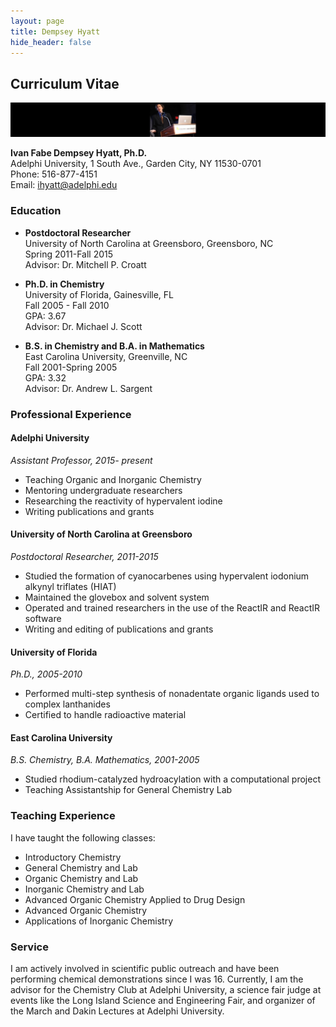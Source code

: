 ```yaml
---
layout: page
title: Dempsey Hyatt
hide_header: false
---
```


## Curriculum Vitae

![Dempsey Hyatt](/media/images/Me2.jpg)

**Ivan Fabe Dempsey Hyatt, Ph.D.**  
Adelphi University, 1 South Ave., Garden City, NY 11530-0701  
Phone: 516-877-4151  
Email: [ihyatt@adelphi.edu](mailto:ihyatt@adelphi.edu)

### Education

- **Postdoctoral Researcher**  
  University of North Carolina at Greensboro, Greensboro, NC  
  Spring 2011-Fall 2015  
  Advisor: Dr. Mitchell P. Croatt

- **Ph.D. in Chemistry**  
  University of Florida, Gainesville, FL  
  Fall 2005 - Fall 2010  
  GPA: 3.67  
  Advisor: Dr. Michael J. Scott

- **B.S. in Chemistry and B.A. in Mathematics**  
  East Carolina University, Greenville, NC  
  Fall 2001-Spring 2005  
  GPA: 3.32  
  Advisor: Dr. Andrew L. Sargent

### Professional Experience

#### Adelphi University  
_Assistant Professor, 2015- present_
- Teaching Organic and Inorganic Chemistry
- Mentoring undergraduate researchers
- Researching the reactivity of hypervalent iodine
- Writing publications and grants

#### University of North Carolina at Greensboro  
_Postdoctoral Researcher, 2011-2015_
- Studied the formation of cyanocarbenes using hypervalent iodonium alkynyl triflates (HIAT)
- Maintained the glovebox and solvent system
- Operated and trained researchers in the use of the ReactIR and ReactIR software
- Writing and editing of publications and grants

#### University of Florida  
_Ph.D., 2005-2010_
- Performed multi-step synthesis of nonadentate organic ligands used to complex lanthanides
- Certified to handle radioactive material

#### East Carolina University  
_B.S. Chemistry, B.A. Mathematics, 2001-2005_
- Studied rhodium-catalyzed hydroacylation with a computational project
- Teaching Assistantship for General Chemistry Lab

### Teaching Experience

I have taught the following classes:

- Introductory Chemistry
- General Chemistry and Lab
- Organic Chemistry and Lab
- Inorganic Chemistry and Lab
- Advanced Organic Chemistry Applied to Drug Design
- Advanced Organic Chemistry
- Applications of Inorganic Chemistry

### Service

I am actively involved in scientific public outreach and have been performing chemical demonstrations since I was 16. Currently, I am the advisor for the Chemistry Club at Adelphi University, a science fair judge at events like the Long Island Science and Engineering Fair, and organizer of the March and Dakin Lectures at Adelphi University.

